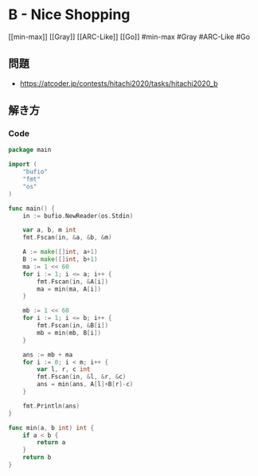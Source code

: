 # B - Nice Shopping
[[min-max]] [[Gray]] [[ARC-Like]] [[Go]]
#min-max #Gray #ARC-Like #Go 

## 問題
- https://atcoder.jp/contests/hitachi2020/tasks/hitachi2020_b

## 解き方
### Code
```go
package main

import (
	"bufio"
	"fmt"
	"os"
)

func main() {
	in := bufio.NewReader(os.Stdin)

	var a, b, m int
	fmt.Fscan(in, &a, &b, &m)

	A := make([]int, a+1)
	B := make([]int, b+1)
	ma := 1 << 60
	for i := 1; i <= a; i++ {
		fmt.Fscan(in, &A[i])
		ma = min(ma, A[i])
	}

	mb := 1 << 60
	for i := 1; i <= b; i++ {
		fmt.Fscan(in, &B[i])
		mb = min(mb, B[i])
	}

	ans := mb + ma
	for i := 0; i < m; i++ {
		var l, r, c int
		fmt.Fscan(in, &l, &r, &c)
		ans = min(ans, A[l]+B[r]-c)
	}

	fmt.Println(ans)
}

func min(a, b int) int {
	if a < b {
		return a
	}
	return b
}
```